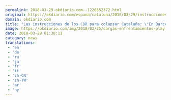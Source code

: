 ```yaml
---
permalink: 2018-03-29-okdiario.com--1226552372.html
original: https://okdiario.com/espana/cataluna/2018/03/29/instrucciones-cdr-colapsar-cataluna-barcelona-habra-acciones-mas-heavies-2040481
domain: okdiario.com
title: "Las instrucciones de los CDR para colapsar Cataluña: \"En Barcelona habrá acciones más heavies\""
image: https://okdiario.com/img/2018/03/25/cargas-enfrentamientos-play.jpg
date: 2018-03-29 01:38:11
category: news
translations: 
 - 'en'
 - 'de'
 - 'ru'
 - 'ja'
 - 'fr'
 - 'it'
 - 'zh-CN'
 - 'zh-TW'
 - 'ar'
 - 'hy'
---
```


